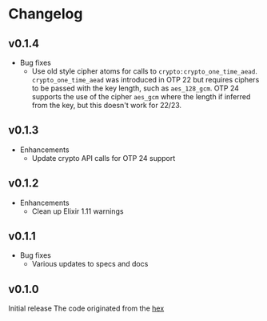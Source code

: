 # Changelog

## v0.1.4

* Bug fixes
  * Use old style cipher atoms for calls to `crypto:crypto_one_time_aead`.
    `crypto_one_time_aead` was introduced in OTP 22 but requires ciphers to
    be passed with the key length, such as `aes_128_gcm`. OTP 24 supports
    the use of the cipher `aes_gcm` where the length if inferred from the
    key, but this doesn't work for 22/23.

## v0.1.3

* Enhancements
  * Update crypto API calls for OTP 24 support

## v0.1.2

* Enhancements
  * Clean up Elixir 1.11 warnings

## v0.1.1

* Bug fixes
  * Various updates to specs and docs

## v0.1.0

Initial release
The code originated from the [hex](https://github.com/hexpm/hex)
